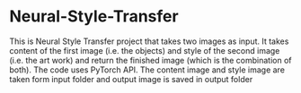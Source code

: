 # Neural-Style-Transfer
This is Neural Style Transfer project that takes two images as input. It takes content of the first image (i.e. the objects) and style of the second image (i.e. the art work) and return the finished image (which is the combination of both). The code uses PyTorch API. The content image and style image are taken form input folder and output image is saved in output folder
